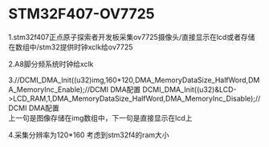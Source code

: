 # STM32F407-OV7725
1.stm32f407正点原子探索者开发板采集ov7725摄像头/直接显示在lcd或者存储在数组中/stm32提供时钟xclk给ov7725

2.A8脚分频系统时钟给xclk

3.//DCMI_DMA_Init((u32)img,160*120,DMA_MemoryDataSize_HalfWord,DMA_MemoryInc_Enable);//DCMI DMA配置 
DCMI_DMA_Init((u32)&LCD->LCD_RAM,1,DMA_MemoryDataSize_HalfWord,DMA_MemoryInc_Disable);//DCMI DMA配置  
上一句是图像存储在img数组中，下一句是直接显示在lcd上

4.采集分辨率为120*160 考虑到stm32f4的ram大小

